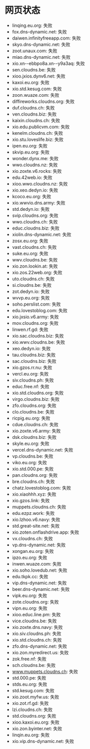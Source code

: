# 网页状态
- linqing.eu.org: 失败
- fox.dns-dynamic.net: 失败
- daiwen.infinityfreeapp.com: 失败
- skyo.dns-dynamic.net: 失败
- zoot.unaux.com: 失败
- miao.dns-dynamic.net: 失败
- xio.xn--ebbpo8a.xn--y9a3aq: 失败
- sen.cloudns.be: 失败
- xioo.jxios.dynv6.net: 失败
- kaxoi.eu.org: 失败
- xio.std.kesug.com: 失败
- zoon.wuaze.com: 失败
- diffireworks.cloudns.org: 失败
- duf.cloudns.ch: 失败
- ven.cloudns.biz: 失败
- kaixin.cloudns.ch: 失败
- xio.edu.publicvm.com: 失败
- kenelm.cloudns.ch: 失败
- xio.stu.loveslife.biz: 失败
- ipen.eu.org: 失败
- skvip.eu.org: 失败
- wonder.dynx.me: 失败
- wwo.cloudns.nz: 失败
- xio.zoxte.v6.rocks: 失败
- edu.42web.io: 失败
- xioo.wwo.cloudns.nz: 失败
- xio.xeo.dedyn.io: 失败
- kcoco.eu.org: 失败
- xio.wwvio.dns.army: 失败
- std.dedyn.io: 失败
- svip.cloudns.org: 失败
- wwo.cloudns.ch: 失败
- educ.cloudns.biz: 失败
- xiolin.dns-dynamic.net: 失败
- zosx.eu.org: 失败
- vast.cloudns.ch: 失败
- suke.eu.org: 失败
- wwv.cloudns.be: 失败
- xio.zon.lookin.at: 失败
- xio.zos.22web.org: 失败
- uto.cloudns.ch: 失败
- si.cloudns.be: 失败
- zot.dedyn.io: 失败
- wvvp.eu.org: 失败
- soho.perslist.com: 失败
- edu.lovestoblog.com: 失败
- xio.jxsio.v6.army: 失败
- mov.cloudns.org: 失败
- linwen.rf.gd: 失败
- xio.sac.cloudns.biz: 失败
- xio.wwv.cloudns.be: 失败
- xeo.dedyn.io: 失败
- tau.cloudns.biz: 失败
- sac.cloudns.biz: 失败
- xio.gzos.rr.nu: 失败
- vercl.eu.org: 失败
- siv.cloudns.ph: 失败
- educ.free.nf: 失败
- xio.std.cloudns.org: 失败
- virgo.cloudns.biz: 失败
- zfo.cloudns.org: 失败
- clo.cloudns.be: 失败
- ricpig.eu.org: 失败
- cdue.cloudns.ch: 失败
- xio.zoxte.v6.army: 失败
- dsk.cloudns.biz: 失败
- skyle.eu.org: 失败
- vercel.dns-dynamic.net: 失败
- vp.cloudns.be: 失败
- viko.eu.org: 失败
- xio.std.000.pe: 失败
- pan.cloudns.org: 失败
- bre.cloudns.ch: 失败
- chatz.lovestoblog.com: 失败
- xio.xiaohhh.xyz: 失败
- xio.gzos.link: 失败
- muppets.cloudns.ch: 失败
- edu.ezpz.work: 失败
- xio.lzhoo.v6.navy: 失败
- std.great-site.net: 失败
- xio.zoten.onflashdrive.app: 失败
- vx.cloudns.ch: 失败
- vp.dns-dynamic.net: 失败
- xongan.eu.org: 失败
- ipzo.eu.org: 失败
- inwen.wuaze.com: 失败
- xio.soho.lovedub.net: 失败
- edu.tkpk.cc: 失败
- vip.dns-dynamic.net: 失败
- beer.dns-dynamic.net: 失败
- vipk.eu.org: 失败
- zote.cloudns.org: 失败
- vipn.eu.org: 失败
- xioo.educ.line.pm: 失败
- vice.cloudns.be: 失败
- xio.zoxte.dns.navy: 失败
- xio.siv.cloudns.ph: 失败
- xio.std.cloudns.ch: 失败
- zfo.dns-dynamic.net: 失败
- xio.zon.myredirect.us: 失败
- zok.free.nf: 失败
- sch.cloudns.be: 失败
- www.muppets.cloudns.ch: 失败
- std.000.pe: 失败
- stds.eu.org: 失败
- std.kesug.com: 失败
- xio.zoot.myfw.us: 失败
- xio.zot.rf.gd: 失败
- lzi.cloudns.ch: 失败
- std.cloudns.org: 失败
- xioo.kaxoi.eu.org: 失败
- xio.zon.byinter.net: 失败
- linqin.eu.org: 失败
- xio.vip.dns-dynamic.net: 失败

